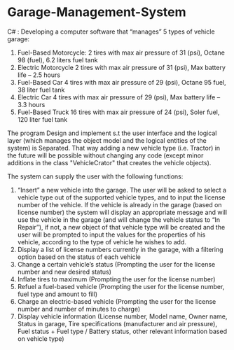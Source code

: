 # Garage-Management-System
C# : Developing a computer software that “manages” 5 types of vehicle garage:

1. Fuel-Based Motorcycle:
   2 tires with max air pressure of 31 (psi), Octane 98 (fuel), 6.2 liters fuel tank
2. Electric Motorcycle
   2 tires with max air pressure of 31 (psi), Max battery life – 2.5 hours
3. Fuel-Based Car
   4 tires with max air pressure of 29 (psi), Octane 95 fuel, 38 liter fuel tank
4. Electric Car
   4 tires with max air pressure of 29 (psi), Max battery life – 3.3 hours
5. Fuel-Based Truck
   16 tires with max air pressure of 24 (psi), Soler fuel, 120 liter fuel tank

The program Design and implement s.t the user interface and the logical layer (which manages 
the object model and the logical entities of the system) is Separated. That way adding a new vehicle type
(i.e. Tractor) in the future will be possible without changing any code (except minor additions in the 
class "VehicleCrator" that creates the vehicle objects).

The system can supply the user with the following functions:
1. “Insert” a new vehicle into the garage. The user will be asked to select a
   vehicle type out of the supported vehicle types, and to input the license
   number of the vehicle. If the vehicle is already in the garage (based on
   license number) the system will display an appropriate message and will use
   the vehicle in the garage (and will change the vehicle status to “In Repair”), if
   not, a new object of that vehicle type will be created and the user will be
   prompted to input the values for the properties of his vehicle, according to the
   type of vehicle he wishes to add.
2. Display a list of license numbers currently in the garage, with a filtering option
   based on the status of each vehicle
3. Change a certain vehicle’s status (Prompting the user for the license number and
   new desired status)
4. Inflate tires to maximum (Prompting the user for the license number)
5. Refuel a fuel-based vehicle (Prompting the user for the license number, fuel type
   and amount to fill)
6. Charge an electric-based vehicle (Prompting the user for the license number
   and number of minutes to charge)
7. Display vehicle information (License number, Model name, Owner name, Status in
   garage, Tire specifications (manufacturer and air pressure), Fuel status + Fuel type /
   Battery status, other relevant information based on vehicle type)
   
